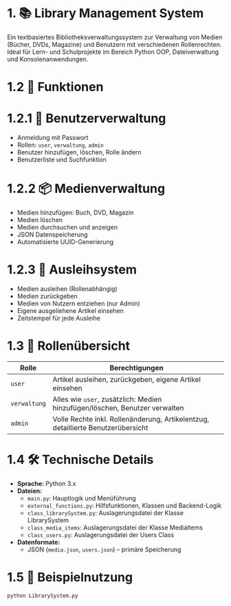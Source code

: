 # 1. 📚 Library Management System

Ein textbasiertes Bibliotheksverwaltungssystem zur Verwaltung von Medien (Bücher, DVDs, Magazine) und Benutzern mit verschiedenen Rollenrechten. Ideal für Lern- und Schulprojekte im Bereich Python OOP, Dateiverwaltung und Konsolenanwendungen.

# 1.2 🚀 Funktionen

# 1.2.1 🔐 Benutzerverwaltung

- Anmeldung mit Passwort
- Rollen: `user`, `verwaltung`, `admin`
- Benutzer hinzufügen, löschen, Rolle ändern
- Benutzerliste und Suchfunktion

# 1.2.2 📦 Medienverwaltung

- Medien hinzufügen: Buch, DVD, Magazin
- Medien löschen
- Medien durchsuchen und anzeigen
- JSON Datenspeicherung
- Automatisierte UUID-Generierung

# 1.2.3 📖 Ausleihsystem

- Medien ausleihen (Rollenabhängig)
- Medien zurückgeben
- Medien von Nutzern entziehen (nur Admin)
- Eigene ausgeliehene Artikel einsehen
- Zeitstempel für jede Ausleihe

# 1.3 👥 Rollenübersicht

| Rolle       | Berechtigungen                                                                  |
|-------------|---------------------------------------------------------------------------------|
| `user`      | Artikel ausleihen, zurückgeben, eigene Artikel einsehen                         |
| `verwaltung`| Alles wie `user`, zusätzlich: Medien hinzufügen/löschen, Benutzer verwalten     |
| `admin`     | Volle Rechte inkl. Rollenänderung, Artikelentzug, detaillierte Benutzerübersicht|

# 1.4 🛠️ Technische Details

- **Sprache:** Python 3.x
- **Dateien:**
  - `main.py`: Hauptlogik und Menüführung
  - `external_functions.py`: Hilfsfunktionen, Klassen und Backend-Logik
  - `class_librarySystem.py`: Auslagerungsdatei der Klasse LibrarySystem
  - `class_media_items`: Auslagerungsdatei der Klasse MediaItems
  - `class_users.py`: Auslagerungsdatei der Users Class
- **Datenformate:**
  - JSON (`media.json`, `users.json`) – primäre Speicherung

# 1.5 🧪 Beispielnutzung

```bash
python LibrarySystem.py
